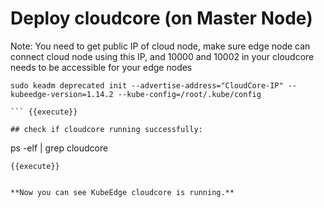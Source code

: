 # Deploy cloudcore (on Master Node)

<p>Note: You need to get public IP of cloud node, make sure edge node can connect cloud node using this IP, and 10000 and 10002 in your cloudcore needs to be accessible for your edge nodes</p>

```
sudo keadm deprecated init --advertise-address="CloudCore-IP" --kubeedge-version=1.14.2 --kube-config=/root/.kube/config

``` {{execute}} 

## check if cloudcore running successfully:

```
ps -elf | grep cloudcore

```
{{execute}}


**Now you can see KubeEdge cloudcore is running.**